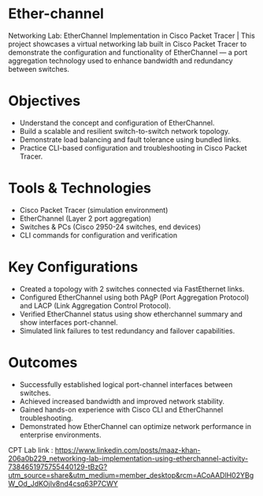 # Ether-channel
Networking Lab: EtherChannel Implementation in Cisco Packet Tracer | This project showcases a virtual networking lab built in Cisco Packet Tracer to demonstrate the configuration and functionality of EtherChannel — a port aggregation technology used to enhance bandwidth and redundancy between switches.
# Objectives
- Understand the concept and configuration of EtherChannel.
- Build a scalable and resilient switch-to-switch network topology.
- Demonstrate load balancing and fault tolerance using bundled links.
- Practice CLI-based configuration and troubleshooting in Cisco Packet Tracer.
# Tools & Technologies
- Cisco Packet Tracer (simulation environment)
- EtherChannel (Layer 2 port aggregation)
- Switches & PCs (Cisco 2950-24 switches, end devices)
- CLI commands for configuration and verification
# Key Configurations
- Created a topology with 2 switches connected via FastEthernet links.
- Configured EtherChannel using both PAgP (Port Aggregation Protocol) and LACP (Link Aggregation Control Protocol).
- Verified EtherChannel status using show etherchannel summary and show interfaces port-channel.
- Simulated link failures to test redundancy and failover capabilities.
# Outcomes
- Successfully established logical port-channel interfaces between switches.
- Achieved increased bandwidth and improved network stability.
- Gained hands-on experience with Cisco CLI and EtherChannel troubleshooting.
- Demonstrated how EtherChannel can optimize network performance in enterprise environments.

CPT Lab link : https://www.linkedin.com/posts/maaz-khan-206a0b229_networking-lab-implementation-using-etherchannel-activity-7384651975755440129-tBzG?utm_source=share&utm_medium=member_desktop&rcm=ACoAADlH02YBgW_Od_JdKOjIv8nd4csq63P7CWY
